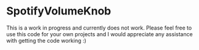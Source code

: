 # SpotifyVolumeKnob

This is a work in progress and currently does not work. Please feel free to use this code for your own projects and I would appreciate any assistance with getting the code working :)
